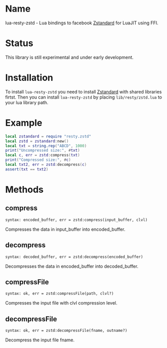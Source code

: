 Name
====
lua-resty-zstd - Lua bindings to facebook
[Zstandard](https://github.com/facebook/zstd) for LuaJIT using FFI.


Status
======
This library is still experimental and under early development.


Installation
============
To install `lua-resty-zstd` you need to install
[Zstandard](https://github.com/facebook/zstd#build)
with shared libraries firtst.
Then you can install `lua-resty-zstd` by placing `lib/resty/zstd.lua` to
your lua library path.

Example
=======
```` lua
local zstandard = require "resty.zstd"
local zstd = zstandard:new()
local txt = string.rep("ABCD", 1000)
print("Uncompressed size:", #txt)
local c, err = zstd:compress(txt)
print("Compressed size:", #c)
local txt2, err = zstd:decompress(c)
assert(txt == txt2)
````

Methods
=======

compress
--------
`syntax: encoded_buffer, err = zstd:compress(input_buffer, clvl)`

Compresses the data in input_buffer into encoded_buffer.

decompress
----------
`syntax: decoded_buffer, err = zstd:decompress(encoded_buffer)`

Decompresses the data in encoded_buffer into decoded_buffer.

compressFile
--------------
`syntax: ok, err = zstd:compressFile(path, clvl?)`

Compresses the input file with clvl compression level.

decompressFile
--------------
`syntax: ok, err = zstd:decompressFile(fname, outname?)`

Decompress the input file fname.

